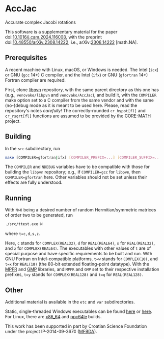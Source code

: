 # AccJac
Accurate complex Jacobi rotations

This software is a supplementary material for the paper
doi:[10.1016/j.cam.2024.116003](https://doi.org/10.1016/j.cam.2024.116003 "Accurate complex Jacobi rotations"),
with the preprint
doi:[10.48550/arXiv.2308.14222](https://doi.org/10.48550/arXiv.2308.14222 "Accurate complex Jacobi rotations"),
i.e., arXiv:[2308.14222](https://arxiv.org/abs/2308.14222 "Accurate complex Jacobi rotations") \[math.NA\].

## Prerequisites

A recent machine with Linux, macOS, or Windows is needed.
The Intel (`icx`) or GNU (`gcc` 14+) C compiler, and the Intel (`ifx`) or GNU (`gfortran` 14+) Fortran compiler are required.

First, clone [libpvn](https://github.com/venovako/libpvn) repository, with the same parent directory as this one has (e.g., `venovako/libpvn` and `venovako/AccJac`), and build it, with the `COMPILER` make option set to a C compiler from the same vendor and with the same (no-)debug mode as it is meant to be used here.
Please, read the repository's notes *carefully*!
The correctly-rounded `cr_hypot[fl]` and `cr_rsqrt[fl]` functions are assumed to be provided by the [CORE-MATH](https://core-math.gitlabpages.inria.fr) project.

## Building

In the `src` subdirectory, run
```bash
make [COMPILER=gfortran|ifx] [COMPILER_PREFIX=...] [COMPILER_SUFFIX=...] [MARCH=...] [ABI=lp64|ilp64] [NDEBUG=g|0|1|2|3|...] [CUTOFF=0.8_K] [LAPACK=...] [GMP=...] [MPFR=...] [PROFILE=...] [ANIMATE=ppe] [all|help|clean]
```

The `COMPILER` and `NDEBUG` variables have to be compatible with those for building the `libpvn` repository; e.g., if `COMPILER=gcc` for `libpvn`, then `COMPILER=gfortran` here.
Other variables should not be set unless their effects are fully understood.

## Running

With `N>0` being a desired number of random Hermitian/symmetric matrices of order two to be generated, run
```bash
./src/ttest.exe N
```
where `t=c,d,s,z`.

Here, `c` stands for `COMPLEX(REAL32)`, `d` for `REAL(REAL64)`, `s` for `REAL(REAL32)`, and `z` for `COMPLEX(REAL64)`.
The executables with other values of `t` are of special purpose and have specific requirements to be built and run.
With GNU Fortran on Intel-compatible platforms, `t=w` stands for `COMPLEX(10)`, and `t=x` for `REAL(10)` (the 80-bit extended floating-point datatype).
With the [MPFR](https://www.mpfr.org) and [GMP](https://gmplib.org) libraries, and `MPFR` and `GMP` set to their respective installation prefixes, `t=y` stands for `COMPLEX(REAL128)` and `t=q` for `REAL(REAL128)`.

## Other

Additional material is available in the `etc` and `var` subdirectories.

Static, single-threaded Windows executables can be found [here](https://web.math.pmf.unizg.hr/~venovako/venovako.exe) or [here](https://venovako.eu/venovako.exe).
For Linux, there are [x86_64](https://venovako.eu/x86_64) and [ppc64le](https://venovako.eu/ppc64le) builds.

This work has been supported in part by Croatian Science Foundation under the project IP-2014-09-3670 ([MFBDA](https://web.math.pmf.unizg.hr/mfbda/)).
